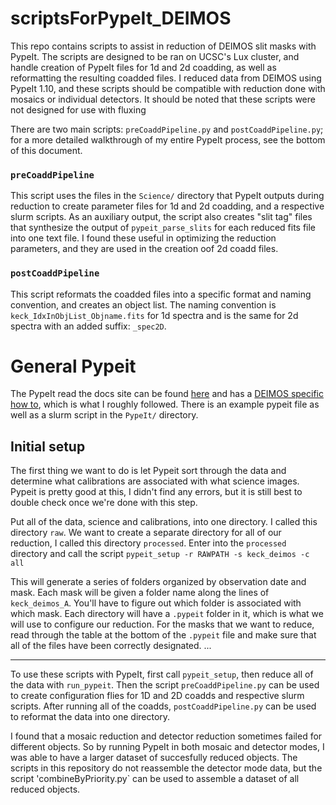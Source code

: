 # scriptsForPypeIt_DEIMOS
This repo contains scripts to assist in reduction of DEIMOS slit masks with PypeIt. The scripts are designed to be ran on UCSC's Lux cluster, and handle creation of PypeIt files for 1d and 2d coadding, as well as reformatting the resulting coadded files. I reduced data from DEIMOS using PypeIt 1.10, and these scripts should be compatible with reduction done with mosaics or individual detectors. It should be noted that these scripts were not designed for use with fluxing 

There are two main scripts: `preCoaddPipeline.py` and `postCoaddPipeline.py`; for a more detailed walkthrough of my entire PypeIt process, see the bottom of this document. 

### `preCoaddPipeline`
This script uses the files in the `Science/` directory that PypeIt outputs during reduction to create parameter files for 1d and 2d coadding, and a respective slurm scripts. As an auxiliary output, the script also creates "slit tag" files that synthesize the output of `pypeit_parse_slits` for each reduced fits file into one text file. I found these useful in optimizing the reduction parameters, and they are used in the creation oof 2d coadd files. 

### `postCoaddPipeline`
This script reformats the coadded files into a specific format and naming convention, and creates an object list. The naming convention is `keck_IdxInObjList_Objname.fits` for 1d spectra and is the same for 2d spectra with an added suffix: `_spec2D`. 

# General Pypeit
The PypeIt read the docs site can be found [here](https://pypeit.readthedocs.io) and has a [DEIMOS specific how to](https://pypeit.readthedocs.io/en/release/tutorials/deimos_howto.html), which is what I roughly followed. There is an example pypeit file as well as a slurm script in the `PypeIt/` directory. 

## Initial setup
The first thing we want to do is let Pypeit sort through the data and determine what calibrations are associated with what science images. Pypeit is pretty good at this, I didn't find any errors, but it is still best to double check once we're done with this step.

Put all of the data, science and calibrations, into one directory. I called this directory `raw`. We want to create a separate directory for all of our reduction, I called this directory `processed`. Enter into the `processed` directory and call the script
`pypeit_setup -r RAWPATH -s keck_deimos -c all`

This will generate a series of folders organized by observation date and mask. Each mask will be given a folder name along the lines of `keck_deimos_A`. You'll have to figure out which folder is associated with which mask. Each directory will have a `.pypeit` folder in it, which is what we will use to configure our reduction. For the masks that we want to reduce, read through the table at the bottom of the `.pypeit` file and make sure that all of the files have been correctly designated. ...


---
To use these scripts with PypeIt, first call `pypeit_setup`, then reduce all of the data with `run_pypeit`. Then the script `preCoaddPipeline.py` can be used to create configuration flies for 1D and 2D coadds and respective slurm scripts. After running all of the coadds, `postCoaddPipeline.py` can be used to reformat the data into one directory. 

I found that a mosaic reduction and detector reduction sometimes failed for different objects. So by running PypeIt in both mosaic and detector modes, I was able to have a larger dataset of succesfully reduced objects. The scripts in this repository do not reassemble the detector mode data, but the script 'combineByPriority.py` can be used to assemble a dataset of all reduced objects. 
